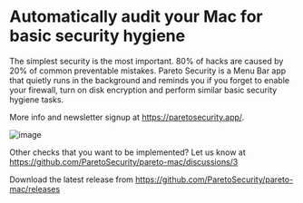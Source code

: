 # Automatically audit your Mac for basic security hygiene


The simplest security is the most important. 80% of hacks are caused by 20% of common preventable mistakes. Pareto Security is a Menu Bar app that quietly runs in the background and reminds you if you forget to enable your firewall, turn on disk encryption and perform similar basic security hygiene tasks.

More info and newsletter signup at https://paretosecurity.app/.

![image](https://user-images.githubusercontent.com/239513/126497099-1b89a8ef-68f2-4aae-9f05-f124748685d2.png)

Other checks that you want to be implemented? Let us know at https://github.com/ParetoSecurity/pareto-mac/discussions/3

Download the latest release from https://github.com/ParetoSecurity/pareto-mac/releases
